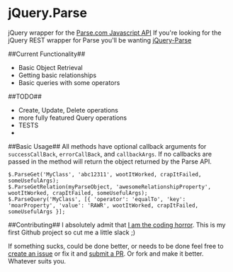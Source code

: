 jQuery.Parse
============

jQuery wrapper for the [Parse.com Javascript API](https://www.parse.com/docs/js_guide#javascript_guide)
If you're looking for the jQuery REST wrapper for Parse you'll be wanting [jQuery-Parse](https://github.com/srhyne/jQuery-Parse)

##Current Functionality##
 - Basic Object Retrieval
 - Getting basic relationships
 - Basic queries with some operators

##TODO##
 - Create, Update, Delete operations
 - more fully featured Query operations
 - TESTS
 - 
 
##Basic Usage##
All methods have optional callback arguments for `successCallBack`, `errorCallBack`, and `callbackArgs`. If no callbacks are passed in the method will return the object returned by the Parse API.

    $.ParseGet('MyClass', 'abc12311', wootItWorked, crapItFailed, someUsefulArgs);
    $.ParseGetRelation(myParseObject, 'awesomeRelationshipProperty', wootItWorked, crapItFailed, someUsefulArgs);
    $.ParseQuery('MyClass', [{ 'operator': 'equalTo', 'key': 'moarProperty', 'value': 'RAWR', wootItWorked, crapItFailed, someUsefulArgs }];

##Contributing##
I absolutely admit that [I am the coding horror](http://blog.codinghorror.com/on-the-meaning-of-coding-horror/). This is my first Github project so cut me a little slack ;)

If something sucks, could be done better, or needs to be done feel free to [create an issue](https://github.com/ultimatemonty/jQuery.Parse/issues/new) or fix it and [submit a PR](https://github.com/ultimatemonty/jQuery.Parse/compare/). Or fork and make it better. Whatever suits you. 
